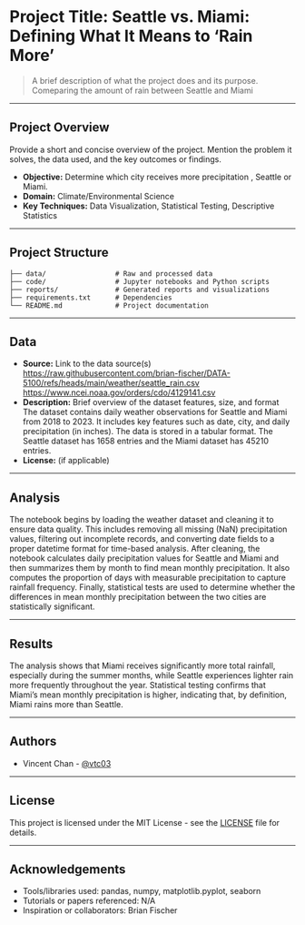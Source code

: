 # Project Title: Seattle vs. Miami: Defining What It Means to ‘Rain More’

> A brief description of what the project does and its purpose.
Comeparing the amount of rain between Seattle and Miami
---

## Project Overview

Provide a short and concise overview of the project. Mention the problem it solves, the data used, and the key outcomes or findings.

- **Objective:** Determine which city receives more precipitation , Seattle or Miami.
- **Domain:** Climate/Environmental Science
- **Key Techniques:** Data Visualization, Statistical Testing, Descriptive Statistics

---

## Project Structure

```
├── data/                 # Raw and processed data
├── code/                 # Jupyter notebooks and Python scripts
├── reports/              # Generated reports and visualizations
├── requirements.txt      # Dependencies
└── README.md             # Project documentation
```

---

## Data

- **Source:** Link to the data source(s)
https://raw.githubusercontent.com/brian-fischer/DATA-5100/refs/heads/main/weather/seattle_rain.csv
https://www.ncei.noaa.gov/orders/cdo/4129141.csv
- **Description:** Brief overview of the dataset features, size, and format
The dataset contains daily weather observations for Seattle and Miami from 2018 to 2023. It includes key features such as date, city, and daily precipitation (in inches). The data is stored in a tabular format. The Seattle dataset has 1658 entries and the Miami dataset has 45210 entries. 
- **License:** (if applicable)

---

## Analysis

The notebook begins by loading the weather dataset and cleaning it to ensure data quality. This includes removing all missing (NaN) precipitation values, filtering out incomplete records, and converting date fields to a proper datetime format for time-based analysis. After cleaning, the notebook calculates daily precipitation values for Seattle and Miami and then summarizes them by month to find mean monthly precipitation. It also computes the proportion of days with measurable precipitation to capture rainfall frequency. Finally, statistical tests are used to determine whether the differences in mean monthly precipitation between the two cities are statistically significant. 

---

## Results

The analysis shows that Miami receives significantly more total rainfall, especially during the summer months, while Seattle experiences lighter rain more frequently throughout the year. Statistical testing confirms that Miami’s mean monthly precipitation is higher, indicating that, by definition, Miami rains more than Seattle.

---

## Authors

- Vincent Chan - [@vtc03](https://github.com/vtc03)

---

## License

This project is licensed under the MIT License - see the [LICENSE](LICENSE) file for details.

---

## Acknowledgements

- Tools/libraries used: pandas, numpy, matplotlib.pyplot, seaborn
- Tutorials or papers referenced: N/A
- Inspiration or collaborators: Brian Fischer
